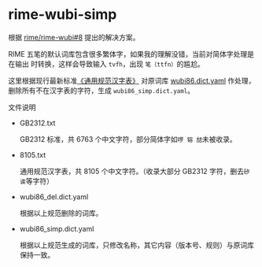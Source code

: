 # rime-wubi-simp

根据 [rime/rime-wubi#8](https://github.com/rime/rime-wubi/issues/8) 提出的解决方案。

RIME 五笔的默认词库包含很多繁体字，如果我的理解没错，当前对简体字处理是在输出
时转换，这样会导致输入 `tvfh`，出现 `笔（ttfn）`的尴尬。

这里根据现行最新标准[《通用规范汉字表》](http://www.gov.cn/zwgk/2013-08/19/content_2469793.htm) 对原词库 [wubi86.dict.yaml](https://github.com/rime/rime-wubi/blob/master/wubi86.dict.yaml) 作处理，删除所有不在汉字表的字符，生成 `wubi86_simp.dict.yaml`。

文件说明

- GB2312.txt

  GB2312 标准，共 6763 个中文字符，部分简体字如`啰 镕 喆`未被收录。

- 8105.txt

  通用规范汉字表，共 8105 个中文字符。（收录大部分 GB2312 字符，删去`矽 诶`等字符）

- wubi86_del.dict.yaml

  根据以上规范删除的词库。

- wubi86_simp.dict.yaml

  根据以上规范生成的词库，只修改名称，其它内容（版本号、规则）与原词库保持一致。
